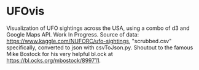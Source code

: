 # UFOvis
Visualization of UFO sightings across the USA, using a combo of d3 and Google Maps API. Work In Progress.
Source of data: https://www.kaggle.com/NUFORC/ufo-sightings, "scrubbed.csv" specifically, converted to json with csvToJson.py.
Shoutout to the famous Mike Bostock for his very helpful bl.ock at https://bl.ocks.org/mbostock/899711.
